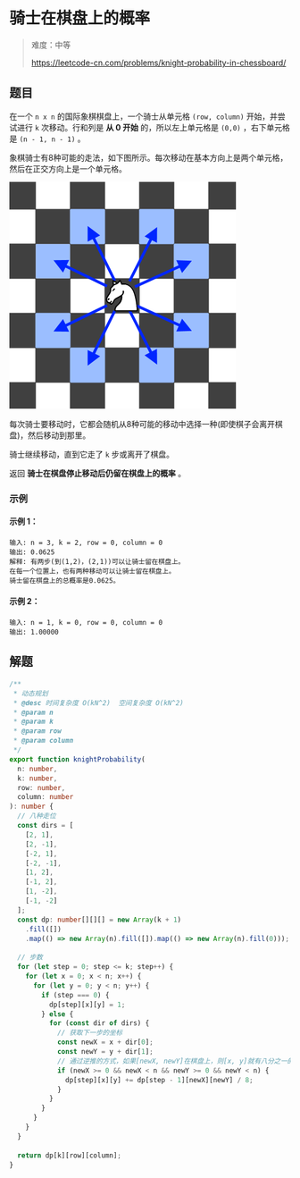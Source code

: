 # 骑士在棋盘上的概率

> 难度：中等
>
> https://leetcode-cn.com/problems/knight-probability-in-chessboard/

## 题目

在一个 `n x n` 的国际象棋棋盘上，一个骑士从单元格 `(row, column)` 开始，并尝试进行 `k` 次移动。行和列是 **从 0 开始** 的，所以左上单元格是 `(0,0)`
，右下单元格是 `(n - 1, n - 1)` 。

象棋骑士有8种可能的走法，如下图所示。每次移动在基本方向上是两个单元格，然后在正交方向上是一个单元格。

![knight-probability-in-chessboard.png](../../assets/images/problemset/knight-probability-in-chessboard.png)

每次骑士要移动时，它都会随机从8种可能的移动中选择一种(即使棋子会离开棋盘)，然后移动到那里。

骑士继续移动，直到它走了 `k` 步或离开了棋盘。

返回 **骑士在棋盘停止移动后仍留在棋盘上的概率** 。

### 示例

#### 示例 1：

```
输入: n = 3, k = 2, row = 0, column = 0
输出: 0.0625
解释: 有两步(到(1,2)，(2,1))可以让骑士留在棋盘上。
在每一个位置上，也有两种移动可以让骑士留在棋盘上。
骑士留在棋盘上的总概率是0.0625。
```

#### 示例 2：

```
输入: n = 1, k = 0, row = 0, column = 0
输出: 1.00000
```

## 解题

```typescript
/**
 * 动态规划
 * @desc 时间复杂度 O(kN^2)  空间复杂度 O(kN^2)
 * @param n
 * @param k
 * @param row
 * @param column
 */
export function knightProbability(
  n: number,
  k: number,
  row: number,
  column: number
): number {
  // 八种走位
  const dirs = [
    [2, 1],
    [2, -1],
    [-2, 1],
    [-2, -1],
    [1, 2],
    [-1, 2],
    [1, -2],
    [-1, -2]
  ];
  const dp: number[][][] = new Array(k + 1)
    .fill([])
    .map(() => new Array(n).fill([]).map(() => new Array(n).fill(0)));

  // 步数
  for (let step = 0; step <= k; step++) {
    for (let x = 0; x < n; x++) {
      for (let y = 0; y < n; y++) {
        if (step === 0) {
          dp[step][x][y] = 1;
        } else {
          for (const dir of dirs) {
            // 获取下一步的坐标
            const newX = x + dir[0];
            const newY = y + dir[1];
            // 通过逆推的方式，如果[newX, newY]在棋盘上，则[x, y]就有八分之一的概率不会出界
            if (newX >= 0 && newX < n && newY >= 0 && newY < n) {
              dp[step][x][y] += dp[step - 1][newX][newY] / 8;
            }
          }
        }
      }
    }
  }

  return dp[k][row][column];
}
```